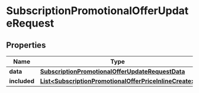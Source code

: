 

# SubscriptionPromotionalOfferUpdateRequest


## Properties

| Name | Type | Description | Notes |
|------------ | ------------- | ------------- | -------------|
|**data** | [**SubscriptionPromotionalOfferUpdateRequestData**](SubscriptionPromotionalOfferUpdateRequestData.md) |  |  |
|**included** | [**List&lt;SubscriptionPromotionalOfferPriceInlineCreate&gt;**](SubscriptionPromotionalOfferPriceInlineCreate.md) |  |  [optional] |



